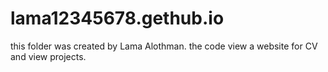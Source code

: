 # lama12345678.gethub.io

this folder was created by Lama Alothman. the code view a website for CV and view projects.
